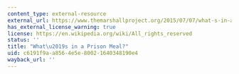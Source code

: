 ```yaml
---
content_type: external-resource
external_url: https://www.themarshallproject.org/2015/07/07/what-s-in-a-prison-meal
has_external_license_warning: true
license: https://en.wikipedia.org/wiki/All_rights_reserved
status: ''
title: "What\u2019s in a Prison Meal?"
uid: c6191f9a-a856-4e5e-8002-1640348190e4
wayback_url: ''
---
```

